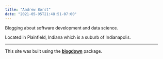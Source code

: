 ```yaml
---
title: "Andrew Borst"
date: "2021-05-05T21:48:51-07:00"
---
```


Blogging about software development and data science. 

Located in Plainfield, Indiana which is a suburb of Indianapolis.  



*** 

This site was built using the [**blogdown**](https://github.com/rstudio/blogdown) package. 
